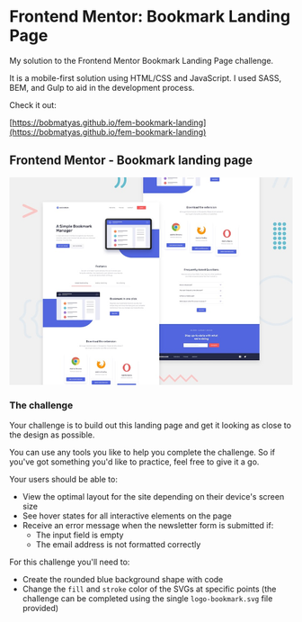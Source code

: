# Frontend Mentor: Bookmark Landing Page

My solution to the Frontend Mentor Bookmark Landing Page challenge.

It is a mobile-first solution using HTML/CSS and JavaScript. I used SASS, BEM, and Gulp to aid in the development process. 

Check it out:

[https://bobmatyas.github.io/fem-bookmark-landing](https://bobmatyas.github.io/fem-bookmark-landing)


## Frontend Mentor - Bookmark landing page

![Design preview for the Bookmark landing page coding challenge](./design/desktop-preview.jpg)

### The challenge

Your challenge is to build out this landing page and get it looking as close to the design as possible.

You can use any tools you like to help you complete the challenge. So if you've got something you'd like to practice, feel free to give it a go.

Your users should be able to:

- View the optimal layout for the site depending on their device's screen size
- See hover states for all interactive elements on the page
- Receive an error message when the newsletter form is submitted if:
  - The input field is empty
  - The email address is not formatted correctly

For this challenge you'll need to:

- Create the rounded blue background shape with code
- Change the `fill` and `stroke` color of the SVGs at specific points (the challenge can be completed using the single `logo-bookmark.svg` file provided)